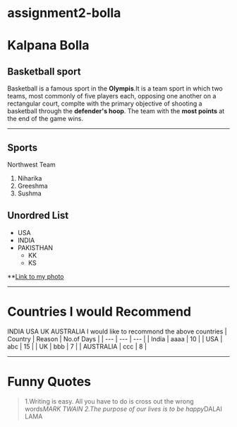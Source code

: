 # assignment2-bolla
# Kalpana Bolla
## Basketball sport
Basketball is a famous sport in the **Olympis**.It is a team sport in which two teams, most commonly of five players each, opposing one another on a rectangular court, complte with the primary objective of shooting a basketball through the **defender's hoop**. The team with the **most points** at the end of the game wins.

---
## Sports
Northwest Team
1. Niharika
2. Greeshma
3. Sushma

## Unordred List
* USA
* INDIA
* PAKISTHAN
    * KK
    * KS

**[Link to my photo](AboutMe.md)

---
# Countries I would Recommend
INDIA
USA
UK
AUSTRALIA
I would like to recommond the above  countries
| Country | Reason | No.of Days |
| --- | --- | --- |
| India | aaaa | 10 |
| USA | abc | 15 |
| UK | bbb | 7 |
| AUSTRALIA | ccc | 8 |


---
# Funny Quotes
>1.Writing is easy. All you have to do is cross out the wrong words*MARK TWAIN
>2.The purpose of our lives is to be happy*DALAI LAMA

